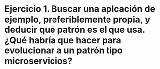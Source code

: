 # Ejercicio 1. Buscar una aplcación de ejemplo, preferiblemente propia, y deducir qué patrón es el que usa. ¿Qué habría que hacer para evolucionar a un patrón tipo microservicios?
